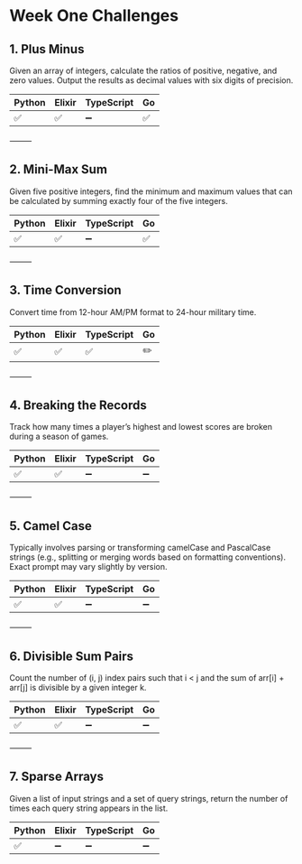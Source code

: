 # Week One Challenges

## 1. Plus Minus

Given an array of integers, calculate the ratios of positive, negative, and zero values. Output the results as decimal values with six digits of precision.


| Python | Elixir | TypeScript | Go |
|--------|--------|------------|----|
|   ✅  |    ✅    |     ➖     |  ✅  |  



⸻

## 2. Mini-Max Sum

Given five positive integers, find the minimum and maximum values that can be calculated by summing exactly four of the five integers.

| Python | Elixir | TypeScript | Go |
|--------|--------|-----------|----|
|   ✅   |   ✅   |     ➖     |  ✅  |

⸻

## 3. Time Conversion

Convert time from 12-hour AM/PM format to 24-hour military time.

| Python | Elixir | TypeScript | Go |
|--------|--------|------------|----|
|   ✅   |   ✅    |    ✅      | ✏️  |


⸻

## 4. Breaking the Records

Track how many times a player’s highest and lowest scores are broken during a season of games.

| Python | Elixir | TypeScript | Go | 
|--------|--------|------------|----|
|    ✅   |    ✅    |      ➖      |   ➖  |  

⸻

## 5. Camel Case

Typically involves parsing or transforming camelCase and PascalCase strings (e.g., splitting or merging words based on formatting conventions). Exact prompt may vary slightly by version.

| Python | Elixir | TypeScript | Go | 
|--------|--------|------------|----|
|   ✅   |  ✅    |     ➖     | ➖    |


⸻

## 6. Divisible Sum Pairs

Count the number of (i, j) index pairs such that i < j and the sum of arr[i] + arr[j] is divisible by a given integer k.


| Python | Elixir | TypeScript | Go | 
|--------|--------|------------|----|
|   ✅   |   ✅   |    ➖      |  ➖    |


⸻

## 7. Sparse Arrays

Given a list of input strings and a set of query strings, return the number of times each query string appears in the list.



| Python | Elixir | TypeScript | Go | 
|--------|--------|------------|----|
|    ✅   |  ➖   |     ➖      | ➖    |
